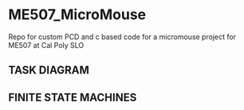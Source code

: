 # ME507_MicroMouse
Repo for custom PCD and c based code for a micromouse project for ME507 at Cal Poly SLO

## TASK DIAGRAM

## FINITE STATE MACHINES

